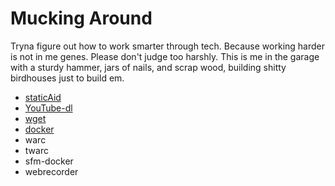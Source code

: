 # Mucking Around
Tryna figure out how to work smarter through tech. Because working harder is not in me genes.
Please don't judge too harshly. This is me in the garage with a sturdy hammer, jars of nails, and scrap wood, building shitty birdhouses just to build em.
* [staticAid](staticaid.md)
* [YouTube-dl](youtube-dl.md)
* [wget](wget.md)
* [docker](docker.md)
* warc
* twarc
* sfm-docker
* webrecorder
